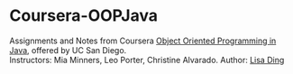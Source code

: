 # Coursera-OOPJava

Assignments and Notes from Coursera [Object Oriented Programming in Java](https://www.coursera.org/learn/object-oriented-java), offered by UC San Diego.    
Instructors: Mia Minners, Leo Porter, Christine Alvarado.
Author: [Lisa Ding](http://dinglisa.com)
